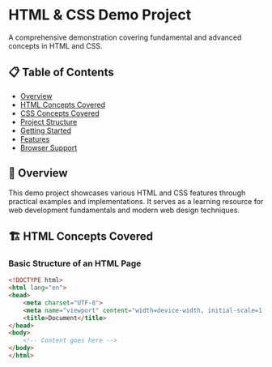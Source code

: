 # HTML & CSS Demo Project

A comprehensive demonstration covering fundamental and advanced concepts in HTML and CSS.

## 📋 Table of Contents
- [Overview](#overview)
- [HTML Concepts Covered](#html-concepts-covered)
- [CSS Concepts Covered](#css-concepts-covered)
- [Project Structure](#project-structure)
- [Getting Started](#getting-started)
- [Features](#features)
- [Browser Support](#browser-support)

## 📖 Overview

This demo project showcases various HTML and CSS features through practical examples and implementations. It serves as a learning resource for web development fundamentals and modern web design techniques.

## 🏗️ HTML Concepts Covered

### Basic Structure of an HTML Page
```html
<!DOCTYPE html>
<html lang="en">
<head>
    <meta charset="UTF-8">
    <meta name="viewport" content="width=device-width, initial-scale=1.0">
    <title>Document</title>
</head>
<body>
    <!-- Content goes here -->
</body>
</html>
